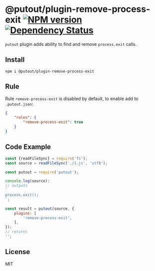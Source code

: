 # @putout/plugin-remove-process-exit [![NPM version][NPMIMGURL]][NPMURL] [![Dependency Status][DependencyStatusIMGURL]][DependencyStatusURL]

[NPMIMGURL]: https://img.shields.io/npm/v/@putout/plugin-remove-process-exit.svg?style=flat&longCache=true
[NPMURL]: https://npmjs.org/package/@putout/plugin-remove-process-exit"npm"
[DependencyStatusURL]: https://david-dm.org/coderaiser/putout?path=packages/plugin-remove-process-exit
[DependencyStatusIMGURL]: https://david-dm.org/coderaiser/putout.svg?path=packages/plugin-remove-process-exit

`putout` plugin adds ability to find and remove `process.exit` calls.

## Install

```
npm i @putout/plugin-remove-process-exit
```

## Rule

Rule `remove-process-exit` is disabled by default, to enable add to `.putout.json`:

```json
{
    "rules": {
        "remove-process-exit": true
    }
}
```

## Code Example

```js
const {readFileSync} = require('fs');
const source = readFileSync('./1.js', 'utf8');

const putout = require('putout');

console.log(source);
// outputs
`
process.exit();
`;

const result = putout(source, {
    plugins: [
        'remove-process-exit',
    ],
});
// returns
'';
```

## License

MIT
